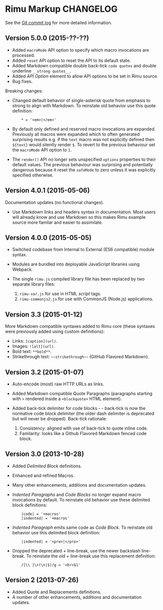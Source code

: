 # Rimu Markup CHANGELOG

See the [Git commit log](https://github.com/srackham/rimu/commits/)
for more detailed information.

## Version 5.0.0 (2015-??-??)
- Added `macroMode` API option to specify which macro invocations are processed.
- Added `reset` API option to reset the API to its default state.
- Added Markdown compatible double back-tick ```code quotes``` and double
  underline `__strong quotes__`.
- Added _API Option_ element to allow API options to be set in Rimu source.
- Bug fixes.

Breaking changes:

- Changed default behavior of single-asterisk quote from emphasis to strong to align
  with Markdown. To reinstate old behavior use this quote definition:

          * = '<em>|</em>'

- By default only defined and reserved macro invocations are expanded. Previously all macros
  were expanded which to often generated surprising results e.g. if the `text` macro
  was not explicitly defined then `${text}` would silently render `$`.
  To revert to the previous behaviour set the `macroMode` API option to `1`.

- The `render()` API no longer sets unspecified `options` properties to their
  default values. The previous behaviour was surprising and potentially dangerous
  because it reset the `safeMode` to zero unless it was explicitly specified otherwise.


## Version 4.0.1 (2015-05-06)
Documentation updates (no functional changes).

- Use Markdown links and headers syntax in documentation.
  Most users will already know and use Markdown so this makes Rimu
  example source more familar and easier to assimilate.


## Version 4.0.0 (2015-05-05)
- Switched codebase from Internal to External (ES6 compatible) module
  syntax.
- Modules are bundled into deployable JavaScript libraries using Webpack.
- The single `rimu.js` compiled library file has been replaced by two separate
  library files:

    1. `rimu-var.js` for use in HTML _script_ tags.
    2. `rimu-commonjs2.js` for use with CommonJS (Node.js) applications.


## Version 3.3 (2015-01-12)
More Markdown compatible syntaxes added to Rimu core
(these syntaxes were previously added using custom definitions):

- Links: `[caption](url)`.
- Images: `![alt](url)`.
- Bold text: `**bold**`.
- Strikethrough text: `~~strikethrough~~` (GitHub Flavored Markdown).


## Version 3.2 (2015-01-07)
- Auto-encode (most) raw HTTP URLs as links.
- Added Markdown compatible Quote Paragraphs (paragraphs starting with `>`
  rendered inside a `<blockquote>` HTML element).
- Added back-tick delimiter for code blocks - - back-tick is now the normative
  code block delimiter (the older dash delimiter is deprecated but will never
  be dropped). Back-tick rationale:

    1. Consistency: aligned with use of back-tick to quote inline code.
    2. Familarity: looks like a Github Flavored Markdown fenced code block.


## Version 3.0 (2013-10-28)
- Added _Delimited Block_ definitions.
- Enhanced and refined Macros.
- Many other enhancements, additions and documentation updates.
- _Indented Paragraphs_ and _Code Blocks_ no longer expand macro
  invocations by default. To reinstate old behavior use these delimited
  block definitions:

          |code| = '+macros'
          |indented| = '+macros'

- _Indented Paragraph_ emits same code as _Code Block_. To reinstate
  old behavior use this delimited block definition:

          |indented| = '<pre>|</pre>'

- Dropped the deprecated _+_ line-break, use the newer backslash
  line-break. To reinstate the old _+_ line-break use this replacement
  definition:

          /[\\ ]\+(\n|$)/g = '<br>$1'


## Version 2 (2013-07-26)
- Added Quote and Replacements definitions.
- A number of other enhancements, additions and documentation updates.

